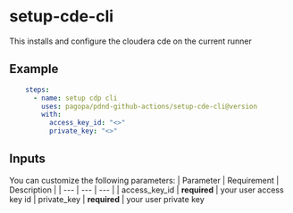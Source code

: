 # setup-cde-cli
This installs and configure the cloudera cde on the current runner

## Example
```yaml
    steps:
      - name: setup cdp cli
        uses: pagopa/pdnd-github-actions/setup-cde-cli@version
        with:
          access_key_id: "<>"
          private_key: "<>"
```
## Inputs
You can customize the following parameters:
| Parameter | Requirement | Description |
| --- | --- | --- |
| access_key_id | **required** | your user access key id
| private_key | **required** | your user private key